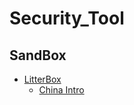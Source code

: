 # Security_Tool


## SandBox 
- [LitterBox](https://github.com/BlackSnufkin/LitterBox?tab=readme-ov-file)
  - [China Intro](https://mp.weixin.qq.com/s/pjJBdQ0mTtzi6_UuBQazgw) 

